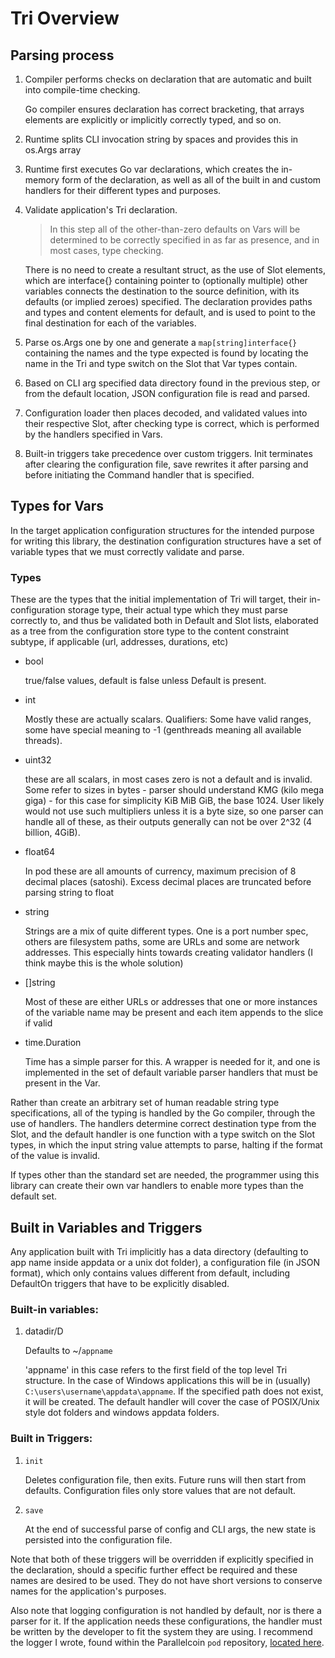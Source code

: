 # Tri Overview

## Parsing process

1. Compiler performs checks on declaration that are automatic and built into compile-time checking.
   
   Go compiler ensures declaration has correct bracketing, that arrays elements are explicitly or implicitly correctly typed, and so on.

3. Runtime splits CLI invocation string by spaces and provides this in os.Args array

4. Runtime first executes Go var declarations, which creates the in-memory form of the declaration, as well as all of the built in and custom handlers for their different types and purposes.

5. Validate application's Tri declaration.
   
   > In this step all of the other-than-zero defaults on Vars will be determined to be correctly specified in as far as presence, and in most cases, type checking. 
   
   There is no need to create a resultant struct, as the use of Slot elements, which are interface{} containing pointer to (optionally multiple) other variables connects the destination to the source definition, with its defaults (or implied zeroes) specified. The declaration provides paths and types and content elements for default, and is used to point to the final destination for each of the variables.

6. Parse os.Args one by one and generate a `map[string]interface{}` containing the names and the type expected is found by locating the name in the Tri and type switch on the Slot that Var types contain.

7. Based on CLI arg specified data directory found in the previous step, or from the default location, JSON configuration file is read and parsed.

8. Configuration loader then places decoded, and validated values into their respective Slot, after checking type is correct, which is performed by the handlers specified in Vars.

9.  Built-in triggers take precedence over custom triggers. Init terminates after clearing the configuration file, save rewrites it after parsing and before initiating the Command handler that is specified.

## Types for Vars

In the target application configuration structures for the intended purpose for writing this library, the destination configuration structures have a set of variable types that we must correctly validate and parse.

### Types

These are the types that the initial implementation of Tri will target, their in-configuration storage type, their actual type which they must parse correctly to, and thus be validated both in Default and Slot lists, elaborated as a tree from the configuration store type to the content constraint subtype, if applicable (url, addresses, durations, etc)

- bool

   true/false values, default is false unless Default is present.

- int

   Mostly these are actually scalars. Qualifiers: Some have valid ranges, some have special meaning to -1 (genthreads meaning all available threads).

- uint32

   these are all scalars, in most cases zero is not a default and is invalid. Some refer to sizes in bytes - parser should understand KMG (kilo mega giga) - for this case for simplicity KiB MiB GiB, the base 1024. User likely would not use such multipliers unless it is a byte size, so one parser can handle all of these, as their outputs generally can not be over 2^32 (4 billion, 4GiB).

- float64

   In pod these are all amounts of currency, maximum precision of 8 decimal places (satoshi). Excess decimal places are truncated before parsing string to float

- string

   Strings are a mix of quite different types. One is a port number spec, others are filesystem paths, some are URLs and some are network addresses. This especially hints towards creating validator handlers (I think maybe this is the whole solution)

- []string

   Most of these are either URLs or addresses that one or more instances of the variable name may be present and each item appends to the slice if valid

- time.Duration

   Time has a simple parser for this. A wrapper is needed for it, and one is implemented in the set of default variable parser handlers that must be present in the Var.

Rather than create an arbitrary set of human readable string type specifications, all of the typing is handled by the Go compiler, through the use of handlers. The handlers determine correct destination type from the Slot, and the default handler is one function with a type switch on the Slot types, in which the input string value attempts to parse, halting if the format of the value is invalid.

If types other than the standard set are needed, the programmer using this library can create their own var handlers to enable more types than the default set.

## Built in Variables and Triggers

Any application built with Tri implicitly has a data directory (defaulting to app name inside appdata or a unix dot folder), a configuration file (in JSON format), which only contains values different from default, including DefaultOn triggers that have to be explicitly disabled.

### Built-in variables:

1. datadir/D

   Defaults to ~/`appname`

   'appname' in this case refers to the first field of the top level Tri structure. In the case of Windows applications this will be in (usually) `C:\users\username\appdata\appname`. If the specified path does not exist, it will be created. The default handler will cover the case of POSIX/Unix style dot folders and windows appdata folders.

### Built in Triggers:

1. `init`

   Deletes configuration file, then exits. Future runs will then start from defaults. Configuration files only store values that are not default.

3. `save`
   
   At the end of successful parse of config and CLI args, the new state is persisted into the configuration file.

Note that both of these triggers will be overridden if explicitly specified in the declaration, should a specific further effect be required and  these names are desired to be used. They do not have short versions to conserve names for the application's purposes.

Also note that logging configuration is not handled by default, nor is there a parser for it. If the application needs these configurations, the handler must be written by the developer to fit the system they are using. I recommend the logger I wrote, found within the Parallelcoin `pod` repository, [located here](https://github.com/parallelcointeam/pod/tree/master/pkg/util/clog).